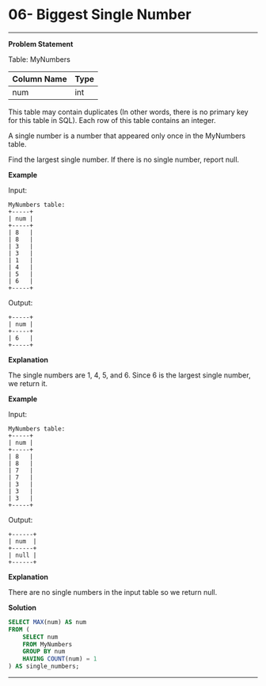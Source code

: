 # 06- Biggest Single Number


---

**Problem Statement**

Table: MyNumbers

| Column Name | Type |
|-------------|------|
| num         | int  |

This table may contain duplicates (In other words, there is no primary key for this table in SQL). Each row of this table contains an integer.

A single number is a number that appeared only once in the MyNumbers table.

Find the largest single number. If there is no single number, report null.

**Example**

Input:
```
MyNumbers table:
+-----+
| num |
+-----+
| 8   |
| 8   |
| 3   |
| 3   |
| 1   |
| 4   |
| 5   |
| 6   |
+-----+
```

Output:
```
+-----+
| num |
+-----+
| 6   |
+-----+
```

**Explanation**

The single numbers are 1, 4, 5, and 6. Since 6 is the largest single number, we return it.

**Example**

Input:
```
MyNumbers table:
+-----+
| num |
+-----+
| 8   |
| 8   |
| 7   |
| 7   |
| 3   |
| 3   |
| 3   |
+-----+
```

Output:
```
+------+
| num  |
+------+
| null |
+------+
```

**Explanation**

There are no single numbers in the input table so we return null.

**Solution**

```sql
SELECT MAX(num) AS num
FROM (
    SELECT num
    FROM MyNumbers
    GROUP BY num
    HAVING COUNT(num) = 1
) AS single_numbers;
```

---

